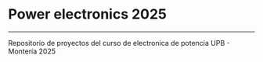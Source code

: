 # Power electronics 2025
---
Repositorio de proyectos del curso de electronica de potencia UPB - Montería 2025
